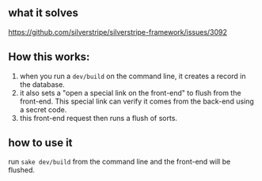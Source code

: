 ## what it solves
https://github.com/silverstripe/silverstripe-framework/issues/3092

## How this works:

 1. when you run a `dev/build` on the command line, it creates a record in the database.
 2. it also sets a "open a special link on the front-end" to flush from the front-end. This special link can verify it comes from the back-end using a secret code.
 3. this front-end request then runs a flush of sorts.

## how to use it

run `sake dev/build` from the command line and the front-end will be flushed.
